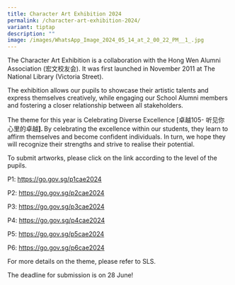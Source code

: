 ```yaml
---
title: Character Art Exhibition 2024
permalink: /character-art-exhibition-2024/
variant: tiptap
description: ""
image: /images/WhatsApp_Image_2024_05_14_at_2_00_22_PM__1_.jpg
---
```

<p>The Character Art Exhibition is a collaboration with the Hong Wen Alumni
Association (宏文校友会). It was first launched in November 2011 at The National
Library (Victoria Street).</p>
<p>The exhibition allows our pupils to showcase their artistic talents and
express themselves creatively, while engaging our School Alumni members
and fostering a closer relationship between all stakeholders.</p>
<p>The theme for this year is Celebrating Diverse Excellence [卓越105- 听见你心里的卓越<strong>]. </strong>By
celebrating the excellence within our students, they learn to affirm themselves
and become confident individuals. In turn, we hope they will recognize
their strengths and strive to realise their potential.</p>
<p>To submit artworks, please click on the link according to the level of
the pupils.</p>
<p>P1: <a href="https://go.gov.sg/p1cae2024" rel="noopener noreferrer nofollow" target="_blank">https://go.gov.sg/p1cae2024</a>
</p>
<p>P2: <a href="https://go.gov.sg/p2cae2024" rel="noopener noreferrer nofollow" target="_blank">https://go.gov.sg/p2cae2024</a>
</p>
<p>P3: <a href="https://go.gov.sg/p3cae2024" rel="noopener noreferrer nofollow" target="_blank">https://go.gov.sg/p3cae2024</a>
</p>
<p>P4: <a href="https://go.gov.sg/p4cae2024" rel="noopener noreferrer nofollow" target="_blank">https://go.gov.sg/p4cae2024</a>
</p>
<p>P5: <a href="https://go.gov.sg/p5cae2024" rel="noopener noreferrer nofollow" target="_blank">https://go.gov.sg/p5cae2024</a>
</p>
<p>P6: <a href="https://go.gov.sg/p6cae2024" rel="noopener noreferrer nofollow" target="_blank">https://go.gov.sg/p6cae2024</a>
</p>
<p>For more details on the theme, please refer to SLS.</p>
<p>The deadline for submission is on 28 June!</p>